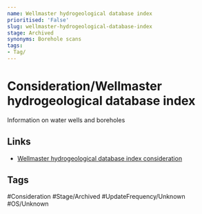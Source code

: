 ```yaml
---
name: Wellmaster hydrogeological database index
prioritised: 'False'
slug: wellmaster-hydrogeological-database-index
stage: Archived
synonyms: Borehole scans
tags:
- Tag/
---
```


# Consideration/Wellmaster hydrogeological database index

Information on water wells and boreholes

## Links

* [Wellmaster hydrogeological database index consideration](https://design.planning.data.gov.uk/planning-consideration/wellmaster-hydrogeological-database-index)

## Tags

#Consideration #Stage/Archived #UpdateFrequency/Unknown #OS/Unknown